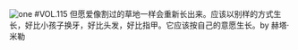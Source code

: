 ![one](http://image.wufazhuce.com/FsGqHZ_MaRqcgbYgrL1EwknWD_C4)
#VOL.115
但愿爱像割过的草地一样会重新长出来。应该以别样的方式生长，好比小孩子换牙，好比头发，好比指甲。它应该按自己的意愿生长。by 赫塔·米勒